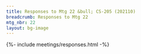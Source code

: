 ```yaml
---
title: Responses to Mtg 22 &bull; CS-205 (202110)
breadcrumb: Responses to Mtg 22
mtg_nbr: 22
layout: bg-image
---
```


{%- include meetings/responses.html -%}
